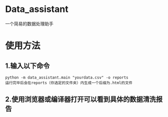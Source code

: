 # Data_assistant
一个简易的数据处理助手
# 使用方法
  ## 1.输入以下命令
    python -m data_assistant.main "yourdata.csv" -o reports
    运行完毕后会在reports（你选定的文件夹）内生成一个后缀为.html的文件
  ## 2.使用浏览器或编译器打开可以看到具体的数据清洗报告
